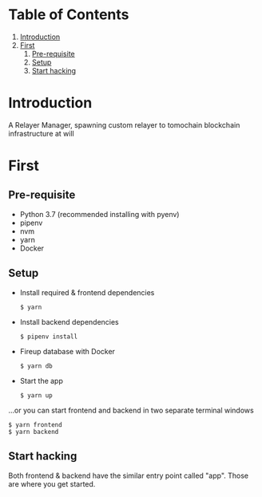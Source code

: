 # Table of Contents

1.  [Introduction](#orgef97b8d)
2.  [First](#orgf2fdaae)
    1.  [Pre-requisite](#org7590eb3)
    2.  [Setup](#org96f2328)
    3.  [Start hacking](#org2c5686d)



<a id="orgef97b8d"></a>

# Introduction

A Relayer Manager, spawning custom relayer to tomochain blockchain infrastructure at will


<a id="orgf2fdaae"></a>

# First


<a id="org7590eb3"></a>

## Pre-requisite

-   Python 3.7 (recommended installing with pyenv)
-   pipenv
-   nvm
-   yarn
-   Docker


<a id="org96f2328"></a>

## Setup

-   Install required & frontend dependencies

        $ yarn
-   Install backend dependencies

        $ pipenv install
-   Fireup database with Docker

        $ yarn db
-   Start the app

        $ yarn up

&#x2026;or you can start frontend and backend in two separate terminal windows

    $ yarn frontend
    $ yarn backend


<a id="org2c5686d"></a>

## Start hacking

Both frontend & backend have the similar entry point called "app".
Those are where you get started.
